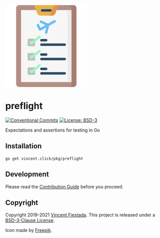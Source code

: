 ![](./icon.svg)

# preflight

[![Conventional Commits](https://img.shields.io/badge/commits-conventional-0047ab.svg?labelColor=16161b)](https://conventionalcommits.org)
[![License: BSD-3](https://img.shields.io/github/license/vncntx/preflight.svg?labelColor=16161b&color=0047ab)](./LICENSE)

Expectations and assertions for testing in Go

## Installation

```
go get vincent.click/pkg/preflight
```

## Development

Please read the [Contribution Guide](./CONTRIBUTING.md) before you proceed.

## Copyright

Copyright 2019-2021 [Vincent Fiestada](mailto:vincent@vincent.click). This project is released under a [BSD-3-Clause License](./LICENSE).

Icon made by [Freepik](http://www.freepik.com/).
